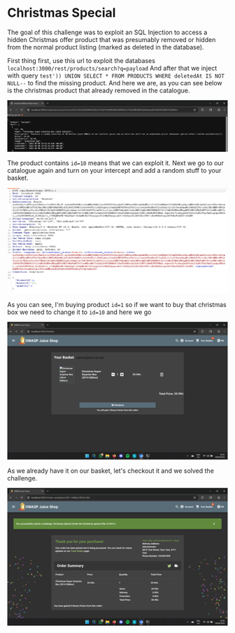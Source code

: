 # Christmas Special

The goal of this challenge was to exploit an SQL Injection to access a hidden Christmas offer product that was presumably removed or hidden from the normal product listing (marked as deleted in the database).

First thing first, use this url to exploit the databases `localhost:3000/rest/products/search?q=payload` 
And after that we inject with query `test')) UNION SELECT * FROM PRODUCTS WHERE deletedAt IS NOT NULL--` to find the missing product. And here we are, as you can see below is the christmas product that already removed in the catalogue.

![alt text](img/image-2.png)

The product contains `id=10` means that we can exploit it. Next we go to our catalogue again and turn on your intercept and add a random stuff to your basket. 

![alt text](img/image-3.png)

As you can see, I'm buying product `id=1` so if we want to buy that christmas box we need to change it to `id=10` and here we go

![alt text](<img/Screenshot (20).png>)

As we already have it on our basket, let's checkout it and we solved the challenge.

![alt text](<img/Screenshot (21).png>)